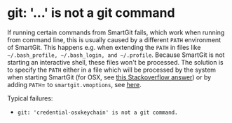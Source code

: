 # git: '...' is not a git command

If running certain commands from SmartGit fails, which work when running
from command line, this is usually caused by a different `PATH`
environment of SmartGit. This happens e.g. when extending the `PATH` in
files like `~/.bash_profile, ~/.bash_login, and ~/.profile`. Because
SmartGit is not starting an interactive shell, these files won't be
processed. The solution is to specify the `PATH` either in a file which
will be processed by the system when starting SmartGit (for OSX,
see [this Stackoverflow answer](https://stackoverflow.com/a/3756686))
or by adding `PATH`= to `smartgit.vmoptions`, see
[here](https://www.syntevo.com/doc/display/SG170/VM+options).

Typical failures:

  - `git: 'credential-osxkeychain' is not a git command.`
